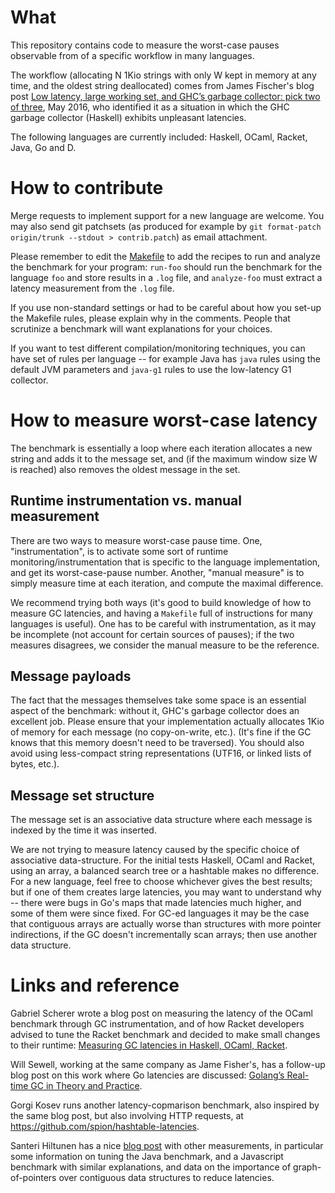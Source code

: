 # What 

This repository contains code to measure the worst-case pauses
observable from of a specific workflow in many languages.

The workflow (allocating N 1Kio strings with only W kept in memory at
any time, and the oldest string deallocated) comes from James
Fischer's blog post [Low latency, large working set, and GHC’s garbage
collector: pick two of
three](https://blog.pusher.com/latency-working-set-ghc-gc-pick-two/),
May 2016, who identified it as a situation in which the GHC garbage
collector (Haskell) exhibits unpleasant latencies.

The following languages are currently included: Haskell, OCaml,
Racket, Java, Go and D.

# How to contribute

Merge requests to implement support for a new language are
welcome. You may also send git patchsets (as produced for example by
`git format-patch origin/trunk --stdout > contrib.patch`) as email
attachment.

Please remember to edit the [Makefile](Makefile) to add the recipes to
run and analyze the benchmark for your program: `run-foo` should run
the benchmark for the language `foo` and store results in a `.log`
file, and `analyze-foo` must extract a latency measurement from the
`.log` file.

If you use non-standard settings or had to be careful about how you
set-up the Makefile rules, please explain why in the comments. People
that scrutinize a benchmark will want explanations for your choices.

If you want to test different compilation/monitoring techniques, you
can have set of rules per language -- for example Java has `java`
rules using the default JVM parameters and `java-g1` rules to use the
low-latency G1 collector.

# How to measure worst-case latency

The benchmark is essentially a loop where each iteration allocates
a new string and adds it to the message set, and (if the maximum
window size W is reached) also removes the oldest message in the set.

## Runtime instrumentation vs. manual measurement

There are two ways to measure worst-case pause time. One,
"instrumentation", is to activate some sort of runtime
monitoring/instrumentation that is specific to the language
implementation, and get its worst-case-pause number. Another, "manual
measure" is to simply measure time at each iteration, and compute the
maximal difference.

We recommend trying both ways (it's good to build knowledge of how to
measure GC latencies, and having a `Makefile` full of instructions for
many languages is useful). One has to be careful with instrumentation,
as it may be incomplete (not account for certain sources of pauses);
if the two measures disagrees, we consider the manual measure to be the
reference.

## Message payloads

The fact that the messages themselves take some space is an essential
aspect of the benchmark: without it, GHC's garbage collector does an
excellent job. Please ensure that your implementation actually
allocates 1Kio of memory for each message (no copy-on-write,
etc.). (It's fine if the GC knows that this memory doesn't need to
be traversed). You should also avoid using less-compact string
representations (UTF16, or linked lists of bytes, etc.).

## Message set structure

The message set is an associative data structure where each message is
indexed by the time it was inserted.

We are not trying to measure latency caused by the specific choice of
associative data-structure. For the initial tests Haskell, OCaml and
Racket, using an array, a balanced search tree or a hashtable makes no
difference. For a new language, feel free to choose whichever gives
the best results; but if one of them creates large latencies, you may
want to understand why -- there were bugs in Go's maps that made
latencies much higher, and some of them were since fixed. For GC-ed
languages it may be the case that contiguous arrays are actually worse
than structures with more pointer indirections, if the GC doesn't
incrementally scan arrays; then use another data structure.

# Links and reference

Gabriel Scherer wrote a blog post on measuring the latency of the
OCaml benchmark through GC instrumentation, and of how Racket
developers advised to tune the Racket benchmark and decided to make
small changes to their runtime: [Measuring GC latencies in Haskell,
OCaml,
Racket](http://prl.ccs.neu.edu/blog/2016/05/24/measuring-gc-latencies-in-haskell-ocaml-racket/).

Will Sewell, working at the same company as Jame Fisher's, has
a follow-up blog post on this work where Go latencies are discussed:
[Golang’s Real-time GC in Theory and
Practice](https://blog.pusher.com/golangs-real-time-gc-in-theory-and-practice/).

Gorgi Kosev runs another latency-copmarison benchmark, also inspired
by the same blog post, but also involving HTTP requests, at
<https://github.com/spion/hashtable-latencies>.

Santeri Hiltunen has a nice [blog
post](https://blog.hilzu.moe/2016/06/26/studying-gc-latencies/) with
other measurements, in particular some information on tuning the Java
benchmark, and a Javascript benchmark with similar explanations, and
data on the importance of graph-of-pointers over contiguous data
structures to reduce latencies.